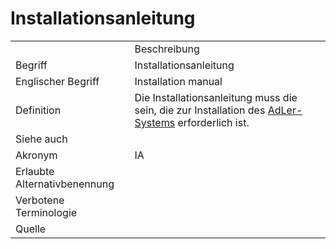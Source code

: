 # Installationsanleitung


<table>
    <tr>
        <td></td>
        <td>Beschreibung</td>
    </tr>
    <tr>
        <td>Begriff</td>
        <td>Installationsanleitung</td>
    </tr>
    <tr>
        <td>Englischer Begriff</td>
        <td>Installation manual</td>
    </tr>
    <tr>
        <td>Definition</td>
        <td id="summary">
            Die Installationsanleitung muss die <a href="Dokumentation-GE.md"></a> sein, 
            die zur Installation des <a href="AdLer-System-GE.md">AdLer-Systems</a> 
            erforderlich ist.</td>
    </tr>  
    <tr>
        <td>Siehe auch</td>
        <td></td>
    </tr>
    <tr>
        <td>Akronym</td>
        <td>IA</td>
    </tr>
   <tr>
        <td>Erlaubte Alternativbenennung</td>
        <td></td>
    </tr>
   <tr>
        <td>Verbotene Terminologie</td>
        <td></td>
    </tr>
   <tr>
        <td>Quelle</td>
        <td></td>
    </tr>
</table>